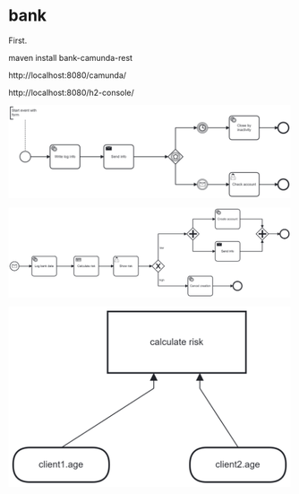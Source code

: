 # bank

First.

maven install bank-camunda-rest


http://localhost:8080/camunda/

http://localhost:8080/h2-console/


![alt text](https://github.com/eldiegos/bank/blob/main/client.png?raw=true)


![alt text](https://github.com/eldiegos/bank/blob/main/bank.png?raw=true)


![alt text](https://github.com/eldiegos/bank/blob/main/risk.png?raw=true)
